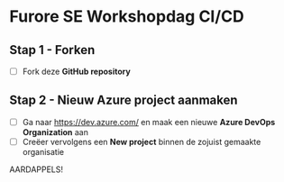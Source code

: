 # Furore SE Workshopdag CI/CD
## Stap 1 - Forken
 - [ ] Fork deze **GitHub repository**
## Stap 2 - Nieuw Azure project aanmaken 

 - [ ] Ga naar https://dev.azure.com/ en maak een nieuwe **Azure DevOps Organization** aan
 - [ ] Creëer vervolgens een **New project** binnen de zojuist gemaakte organisatie

AARDAPPELS!
